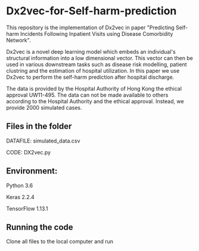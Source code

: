 # Dx2vec-for-Self-harm-prediction
This repository is the implementation of Dx2vec in paper "Predicting Self-harm Incidents Following Inpatient Visits using Disease Comorbidity Network".

Dx2vec is a novel deep learning model which embeds an individual's structural information into a low dimensional vector. This vector can then be used in various downstream tasks such as disease risk modelling, patient clustring and the estimation of hospital utilization. 
In this paper we use Dx2vec to perform the self-harm prediction after hospital discharge.

The data is provided by the Hospital Authority of Hong Kong the ethical approval UW11-495. The data can not be made available to others according to the Hospital Authority and the ethical approval. Instead, we provide 2000 simulated cases. 

## Files in the folder
DATAFILE: simulated_data.csv

CODE: DX2vec.py

## Environment:
Python 3.6

Keras 2.2.4

TensorFlow 1.13.1

## Running the code

Clone all files to the local computer and run







